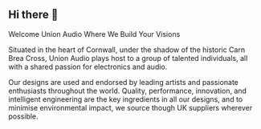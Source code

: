 ## Hi there 👋

<!--

**Here are some ideas to get you started:**

🙋‍♀️ A short introduction - what is your organization all about?
🌈 Contribution guidelines - how can the community get involved?
👩‍💻 Useful resources - where can the community find your docs? Is there anything else the community should know?
🍿 Fun facts - what does your team eat for breakfast?
🧙 Remember, you can do mighty things with the power of [Markdown](https://docs.github.com/github/writing-on-github/getting-started-with-writing-and-formatting-on-github/basic-writing-and-formatting-syntax)
-->


Welcome Union Audio
Where We Build Your Visions

Situated in the heart of Cornwall, under the shadow of the historic Carn Brea Cross, Union Audio plays host to a group of talented individuals, all with a shared passion for electronics and audio.

Our designs are used and endorsed by leading artists and passionate enthusiasts throughout the world. Quality, performance, innovation, and intelligent engineering are the key ingredients in all our designs, and to minimise environmental impact, we source though UK suppliers wherever possible.
